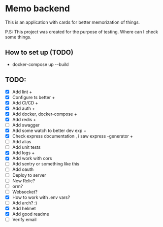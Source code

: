 # Memo backend

This is an application with cards for better memorization of things.

P.S:
This project was created for the purpose of testing. Where can I check some things.

## How to set up (TODO)

- docker-compose up --build

## TODO:
- [x] Add lint +
- [x] Configure ts better +
- [x] Add CI/CD +
- [x] Add auth +
- [x] Add docker, docker-compose +
- [x] Add redis +
- [ ] Add swagger
- [x] Add some watch to better dev exp +
- [x] Check express documentation , i saw express -generator +
- [ ] Add alias
- [ ] Add unit tests
- [x] Add logs +
- [x] Add work with cors
- [ ] Add sentry or something like this
- [ ] Add oauth
- [ ] Deploy to server
- [ ] New Relic?
- [ ] orm?
- [ ] Websocket?
- [x] How to work with .env vars?
- [ ] Add arch? :)
- [x] Add helmet 
- [x] Add good readme
- [ ] Verify email
